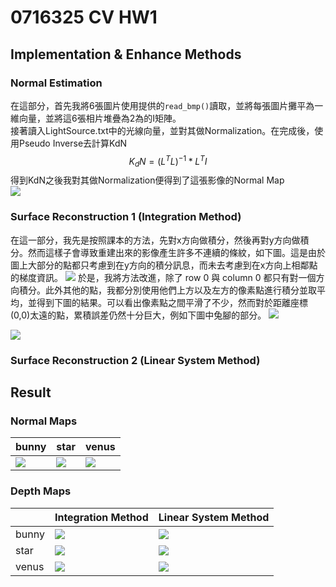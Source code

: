 # 0716325 CV HW1

## Implementation & Enhance Methods

### Normal Estimation
在這部分，首先我將6張圖片使用提供的`read_bmp()`讀取，並將每張圖片攤平為一維向量，並將這6張相片堆疊為2為的I矩陣。  
接著讀入LightSource.txt中的光線向量，並對其做Normalization。在完成後，使用Pseudo Inverse去計算KdN  
$$ K_dN = (L^TL)^{-1} * L^TI $$
得到KdN之後我對其做Normalization便得到了這張影像的Normal Map  
![](https://i.imgur.com/6NIPB1r.png)

### Surface Reconstruction 1 (Integration Method)

在這一部分，我先是按照課本的方法，先對x方向做積分，然後再對y方向做積分。然而這樣子會導致重建出來的影像產生許多不連續的條紋，如下圖。這是由於圖上大部分的點都只考慮到在y方向的積分訊息，而未去考慮到在x方向上相鄰點的梯度資訊。
![](https://i.imgur.com/f55VjFB.png)
於是，我將方法改進，除了 row 0 與 column 0 都只有對一個方向積分。此外其他的點，我都分別使用他們上方以及左方的像素點進行積分並取平均，並得到下圖的結果。可以看出像素點之間平滑了不少，然而對於距離座標(0,0)太遠的點，累積誤差仍然十分巨大，例如下圖中兔腳的部分。
![](https://i.imgur.com/ZgyjVbv.png)

![](https://i.imgur.com/JGBmlPe.png)

### Surface Reconstruction 2 (Linear System Method)


## Result

### Normal Maps

| bunny                                | star                                 | venus                                |
| ------------------------------------ | ------------------------------------ | ------------------------------------ |
| ![](https://i.imgur.com/zyzYAjn.png) | ![](https://i.imgur.com/BcKc0pf.png) | ![](https://i.imgur.com/vlXdHRe.png) |


### Depth Maps

|       | Integration Method                   | Linear System Method                 |
| ----- | ------------------------------------ | ------------------------------------ |
| bunny | ![](https://i.imgur.com/yxTuj4I.png) | ![](https://i.imgur.com/kREt6Ho.png) |
| star  | ![](https://i.imgur.com/VDny8dt.png) | ![](https://i.imgur.com/fGmCwW8.png) |
| venus | ![](https://i.imgur.com/ikLffW3.png) | ![](https://i.imgur.com/tBfMSuT.png) |

